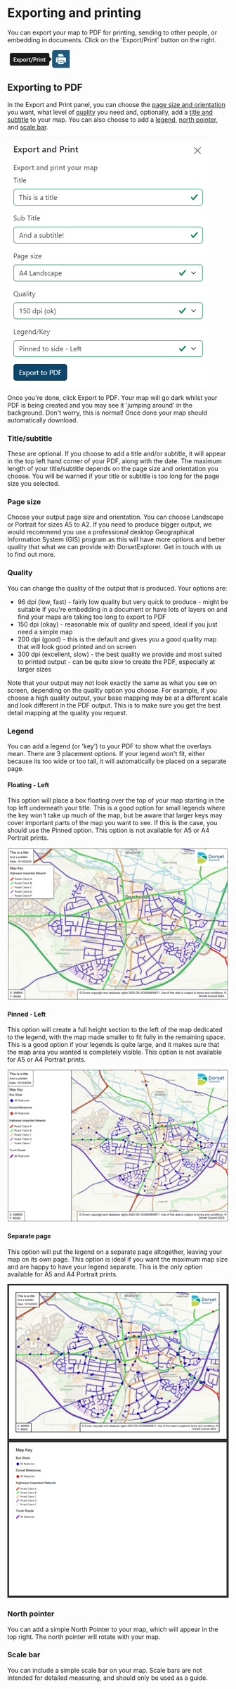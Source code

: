 # Exporting and printing

You can export your map to PDF for printing, sending to other people, or embedding in documents. Click on the 'Export/Print' button on the right.

![Export and print button - showing a printer](../assets/images/print-button.png)

## Exporting to PDF

In the Export and Print panel, you can choose the [page size and orientation](#page-size) you want, what level of [quality](#quality) you need and, optionally, add a [title and subtitle](#titlesubtitle) to your map. You can also choose to add a [legend](#legend), [north pointer](#north-pointer), and [scale bar](#scale-bar).

![Print panel - showing the options you have when exporting and printing](../assets/images/print-panel.png)

Once you're done, click Export to PDF. Your map will go dark whilst your PDF is being created and you may see it 'jumping around' in the background. Don't worry, this is normal! Once done your map should automatically download.

### Title/subtitle

These are optional. If you choose to add a title and/or subtitle, it will appear in the top left hand corner of your PDF, along with the date. The maximum length of your title/subtitle depends on the page size and orientation you choose. You will be warned if your title or subtitle is too long for the page size you selected.

### Page size

Choose your output page size and orientation. You can choose Landscape or Portrait for sizes A5 to A2. If you need to produce bigger output, we would recommend you use a professional desktop Geographical Information System (GIS) program as this will have more options and better quality that what we can provide with DorsetExplorer. Get in touch with us to find out more.

### Quality

You can change the quality of the output that is produced. Your options are:

* 96 dpi (low, fast) - fairly low quality but very quick to produce - might be suitable if you're embedding in a document or have lots of layers on and find your maps are taking too long to export to PDF
* 150 dpi (okay) - reasonable mix of quality and speed, ideal if you just need a simple map
* 200 dpi (good) - this is the default and gives you a good quality map that will look good printed and on screen
* 300 dpi (excellent, slow) - the best quality we provide and most suited to printed output - can be quite slow to create the PDF, especially at larger sizes

Note that your output may not look exactly the same as what you see on screen, depending on the quality option you choose. For example, if you choose a high quality output, your base mapping may be at a different scale and look different in the PDF output. This is to make sure you get the best detail mapping at the quality you request.

### Legend

You can add a legend (or 'key') to your PDF to show what the overlays mean. There are 3 placement options. If your legend won't fit, either because its too wide or too tall, it will automatically be placed on a separate page.

#### Floating - Left

This option will place a box floating over the top of your map starting in the top left underneath your title. This is a good option for small legends where the key won't take up much of the map, but be aware that larger keys may cover important parts of the map you want to see. If this is the case, you should use the Pinned option. This option is not available for A5 or A4 Portrait prints.

![PDF output - showing an example of a map that has been exported with a floating legend](../assets/images/print-floating-legend.png)

#### Pinned - Left

This option will create a full height section to the left of the map dedicated to the legend, with the map made smaller to fit fully in the remaining space. This is a good option if your legends is quite large, and it makes sure that the map area you wanted is completely visible. This option is not available for A5 or A4 Portrait prints.

![PDF output - showing an example of a map that has been exported with a pinned legend](../assets/images/print-pinned-legend.png)

#### Separate page

This option will put the legend on a separate page altogether, leaving your map on its own page. This option is ideal if you want the maximum map size and are happy to have your legend separate. This is the only option available for A5 and A4 Portrait prints.

![PDF output - showing an example of a map that has been exported with a separate legend](../assets/images/print-separate-legend.png)

### North pointer
You can add a simple North Pointer to your map, which will appear in the top right. The north pointer will rotate with your map.

### Scale bar
You can include a simple scale bar on your map. Scale bars are not intended for detailed measuring, and should only be used as a guide. 

